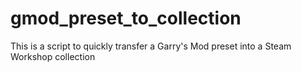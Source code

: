 # gmod_preset_to_collection
This is a script to quickly transfer a Garry's Mod preset into a Steam Workshop collection
